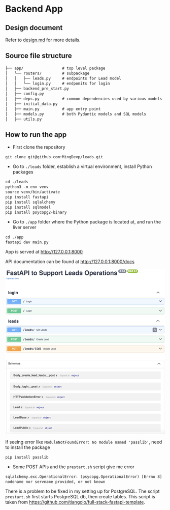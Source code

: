 # Backend App

## Design document

Refer to [design.md](./design.md) for more details.

## Source file structure
```
├── app/                 # top level package
│   └── routers/         # subpackage
│   │   ├── leads.py     # endpoints for Lead model
│   │   └── login.py     # endponits for login
│   ├── backend_pre_start.py
│   ├── config.py
│   ├── deps.py          # common dependencies used by various models
│   ├── initial_data.py
│   ├── main.py          # app entry point
│   ├── models.py        # both Pydantic models and SQL models
│   ├── utils.py
```

## How to run the app

* First clone the repository

```commandline
git clone git@github.com:MingDevp/leads.git
```

* Go to `./leads` folder, establish a virtual environment, install Python packages
```commandline
cd ./leads
python3 -m env venv
source venv/bin/activate
pip install fastapi
pip install sqlalchemy
pip install sqlmodel
pip install psycopg2-binary
```

* Go to `./app` folder where the Python package is located at, and run the liver server
```commandline
cd ./app
fastapi dev main.py
```
App is served at http://127.0.0.1:8000

API documentation can be found at http://127.0.0.1:8000/docs

[![API docs](img/docs.png)](https://github.com/MingDevp/leads)

If seeing error like `ModuleNotFoundError: No module named 'passlib'`, need to install the package
```commandline
pip install passlib
```

* Some POST APIs and the `prestart.sh` script give me error
```
sqlalchemy.exc.OperationalError: (psycopg.OperationalError) [Errno 8] nodename nor servname provided, or not known
```
There is a problem to be fixed in my setting up for PostgreSQL. The script `prestart.sh` first starts PostgreSQL db, then
create tables. This script is taken from https://github.com/tiangolo/full-stack-fastapi-template.
